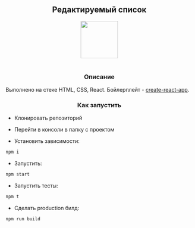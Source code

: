 <div align="center">
<h2>Редактируемый список</h2>
  <a href="https://reactjs.org/">
    <img width="100" heigth="100" src="https://upload.wikimedia.org/wikipedia/commons/thumb/a/a7/React-icon.svg/1280px-React-icon.svg.png">
  </a>
  <br>
  <br>
  </div>
<h3 align="center">Описание</h3>

Выполнено на стеке HTML, CSS, React. Бойлерплейт - [create-react-app](https://github.com/facebook/create-react-app). 

<h3 align="center">Как запустить</h3>

* Клонировать репозиторий

* Перейти в консоли в папку с проектом

* Установить зависимости:

```bash
npm i
```
* Запустить:

```bash
npm start
```
* Запустить тесты:

```bash
npm t
```
* Сделать production билд:

```bash
npm run build
```
